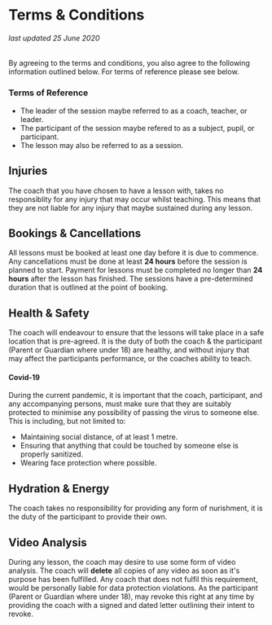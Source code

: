 #  Terms & Conditions
###### *last updated 25 June 2020*

By agreeing to the terms and conditions, you also agree to the following information outlined below. For terms of reference please see below.

### Terms of Reference
- The leader of the session maybe referred to as a coach, teacher, or leader.
- The participant of the session maybe refered to as a subject, pupil, or participant.
- The lesson may also be referred to as a session.


## Injuries
The coach that you have chosen to have a lesson with, takes no responsiblity for any injury that may occur whilst teaching. This means that they are not liable for any injury that maybe sustained during any lesson.

## Bookings & Cancellations
All lessons must be booked at least one day before it is due to commence. Any cancellations must be done at least **24 hours** before the session is planned to start. Payment for lessons must be completed no longer than **24 hours** after the lesson has finished. The sessions have a pre-determined duration that is outlined at the point of booking.

## Health & Safety
The coach will endeavour to ensure that the lessons will take place in a safe location that is pre-agreed. It is the duty of both the coach & the participant (Parent or Guardian where under 18) are healthy, and without injury that may affect the participants performance, or the coaches ability to teach.

#### Covid-19
During the current pandemic, it is important that the coach, participant, and any accompanying persons, must make sure that they are suitably protected to minimise any possibility of passing the virus to someone else. This is including, but not limited to:

- Maintaining social distance, of at least 1 metre.
- Ensuring that anything that could be touched by someone else is properly sanitized.
- Wearing face protection where possible.

## Hydration & Energy
The coach takes no responsibility for providing any form of nurishment, it is the duty of the participant to provide their own.

## Video Analysis
During any lesson, the coach may desire to use some form of video analysis. The coach will **delete** all copies of any video as soon as it's purpose has been fulfilled. Any coach that does not fulfil this requirement, would be personally liable for data protection violations. As the participant (Parent or Guardian where under 18), may revoke this right at any time by providing the coach with a signed and dated letter outlining their intent to revoke.

